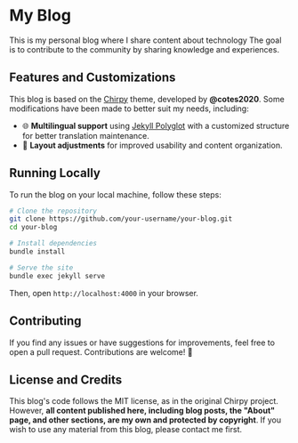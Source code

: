 # My Blog

This is my personal blog where I share content about technology The goal is to contribute to the community by sharing knowledge and experiences.

## Features and Customizations

This blog is based on the [Chirpy](https://github.com/cotes2020/jekyll-theme-chirpy) theme, developed by **@cotes2020**. Some modifications have been made to better suit my needs, including:

- 🌐 **Multilingual support** using [Jekyll Polyglot](https://github.com/untra/polyglot) with a customized structure for better translation maintenance.
- 🎨 **Layout adjustments** for improved usability and content organization.

## Running Locally

To run the blog on your local machine, follow these steps:

```sh
# Clone the repository
git clone https://github.com/your-username/your-blog.git
cd your-blog

# Install dependencies
bundle install

# Serve the site
bundle exec jekyll serve
```

Then, open `http://localhost:4000` in your browser.

## Contributing

If you find any issues or have suggestions for improvements, feel free to open a pull request. Contributions are welcome! 🚀

## License and Credits

This blog's code follows the MIT license, as in the original Chirpy project. However, **all content published here, including blog posts, the "About" page, and other sections, are my own and protected by copyright**. If you wish to use any material from this blog, please contact me first.

